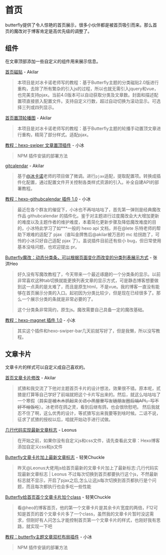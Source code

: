 # 首页

butterfly提供了令人惊艳的首页展示，很多小伙伴都是被首页吸引而来。那么首页的魔改对于博客肯定是高优先级的调整了。

## 组件

在文章顶部添加一些自定义的组件用来展示信息。

[首页磁贴](https://akilar.top/posts/a9131002/) - Akilar

> 本项目是对冰卡诺老师写的教程：基于Butterfly主题的分类磁贴2.0版进行重构，去除了所有繁杂的引入js的过程，所以也就无需引入jquery和vue，也完美支持pjax。当前4.0版本可以自动获取分类及文章数。封面和描述配置项直接嵌入配置文件。支持自定义行数，超过自动切换为滚动显示。可选择三列或四列显示。

[首页置顶轮播图](https://akilar.top/posts/8e1264d1/) - Akilar

> 本项目是对冰卡诺老师写的教程：基于Butterfly主题的轮播手动置顶文章进行重构，精简了部分样式。适配pjax。

[教程：hexo-swiper 文章置顶插件](https://zfe.space/post/hexo-swiper.html) - 小冰

> NPM 插件安装的部署方法

[gitcalendar](https://akilar.top/posts/1f9c68c9/) - Akilar

> 基于[@冰卡诺](https://zfe.space/)老师的项目做了微调。进行`pjax`适配，提取配置项。转换成插件化配置，通过配置文件开关控制各类样式资源的引入。补全自建API的部署教程。

[教程：hexo-githubcalendar 插件 1.0](https://zfe.space/post/hexo-githubcalendar.html) - 小冰

> 最近在各个群友的催促下，小冰也不再咕咕咕了，首先第一弹则是经典魔改作品 githubcalendar 的插件化。鉴于对主题进行过度魔改会大大增加更新的难度以及主题作者的维护难度，本着简化更新步骤及降低魔改难度的目的，小冰特此学习了如***一般的 hexo api 文档，并在@lete 乐特老师的帮助下艰难的适配了 pjax（谁叫金牌售后@akilar被万恶的 mc 给拐跑了，可怜的小冰只好自己适配 pjax 了）。虽说插件目前还有些小 bug，但日常使用基本没啥问题，也欢迎提出 pr。

[Butterfly魔改：动态分类条，可以根据页面变化而改变的分类列表展示方式](https://blog.zhheo.com/p/bc61964d.html) - 张洪Heo

> 好久没有写魔改教程了，今天带来一个最近琢磨的一个分类条的显示。以前非常喜欢这种tab切换就能更换列表文章的显示方式，可是静态博客想要做到这一点真的是太难了，而且是原生html，不是vue。我的博客一直没有能够在首页展示分类的入口。起初因为分类比较少，但是现在已经很多了。那么一个展示分类的条就是非常必要的了。
>
> 这个分类条非常简约，原生js。魔改需要自己具备一定的魔改基础。

[教程：hexo-magnet 插件 1.0](https://zfe.space/post/hexo-magnet.html) - 小冰

> 其实这个插件和hexo-swiper-bar几天前就写好了，但是我懒，所以没写教程。

## 文章卡片

文章卡片的样式可以自定义成自己喜欢的。

[首页文章卡片修改](https://akilar.top/posts/df7fa23b/) - Akilar

> 贰猹和我交流了下他对主题首页卡片的设计想法，效果很不错。原本呢，贰猹是打算等自己学好了前端就把这个卡片写出来的。然后，就这么咕咕咕了一个寒假（~~其实是被木木抓起来关进小黑屋里写友链朋友圈后端API，写不好不给饭吃~~）。冰老师在鸽之灵，看到后继有鸽，也会很欣慰吧。
> 然后我就忍不住了啊，这么优秀的设计，等贰猹写出来我要等到啥时候。二话不说，征求了贰猹的授权以后，咱就开始动手进行试做。

[几行代码实现最新文章标志](https://blog.leonus.cn/2022/newpost.html) - Leonus

> 在开始之前，如果你没有自定义js和css文件，请先查看此文章：Hexo博客添加自定义css和js文件

[Butterfly文章卡片加上最新文章标志](https://www.chuckle.top/article/2ed7d622.html) - 轻笑Chuckle

> 昨天@Leonus大佬用js给首页最新的文章卡片加上了最新标志:几行代码实现最新文章标志 | Leonus
> 不过每次切换到首页都要执行这个js，不然最新标志就不显示，开启了pjax之后,怎么让这js每次切换到首页都执行是个问题，而且每次都执行也会多吃一些性能

[Butterfly给首页首个文章卡片加个class](https://www.chuckle.top/article/dbde845d.html) - 轻笑Chuckle

> 看@heo的博客首页，他的第一个文章卡片是其余卡片宽度的两倍，F12可知是首页的首个文章卡片多了一个class，虽然我的文章卡片暂时没这需求，但刚好有人问怎么才能控制首页第一个文章卡片的样式，也刚好我有思路，就实现一下吧

[教程：butterfly主题文章双栏布局插件](https://zfe.space/post/hexo-butterfly-article-double-row.html) - 小冰

> NPM 插件安装的部署方法
